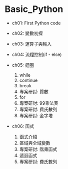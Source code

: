 # Basic_Python

- ch01: First Python code

- ch02: 變數初探

- ch03: 運算子與輸入

- ch04: 流程控制(if - else)

- ch05: 迴圈

  1. while
  2. continue
  3. break
  4. 專案研討: 質數
  5. for
  6. 專案研討: 99乘法表
  7. 專案研討: 費氏數列
  8. 專案研討: 金字塔

- ch06: 函式

  1. 函式介紹
  2. 區域與全域變數
  3. 專案研討: 階乘函式
  4. 遞迴函式
  5. 專案研討: 費氏數列